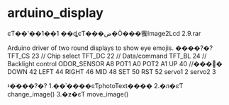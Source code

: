 # arduino_display


ͼƬ��ʽ��1��1
��ȡͼƬ���ض�Ӧ���飺Image2Lcd 2.9.rar


Arduino driver of two round displays to show eye emojis.
����?�?
 TFT_CS 23  // Chip select
 TFT_DC 22  // Data/command
 TFT_BL 24  // Backlight control
 ODOR_SENSOR A8
 POT1 A0
 POT2 A1
 UP 40 //���򰴼�
 DOWN 42
 LEFT 44
 RIGHT 46
 MID 48
 SET 50
 RST 52
 servo1 2
 servo2 3
 
ʵ�ֹ���?�?
 1.��ʾ����ͼƬphotoText����
 2.�л�ͼƬ change_image()
 3.�ƶ�ͼƬ move_image()